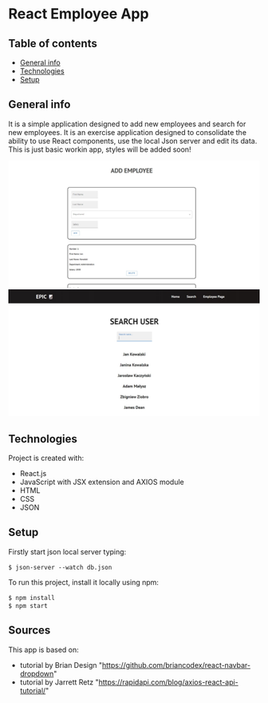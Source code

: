 # React Employee App

## Table of contents
* [General info](#general-info)
* [Technologies](#technologies)
* [Setup](#setup)

## General info
It is a simple application designed to add new employees and search for new employees.
It is an exercise application designed to consolidate the ability to use React components, 
use the local Json server and edit its data.
This is just basic workin app, styles will be added soon!

![preview1](./public/preview-1.jpg)
![preview2](./public/preview-2.jpg)

## Technologies
Project is created with:

* React.js
* JavaScript with JSX extension and AXIOS module
* HTML
* CSS
* JSON

## Setup

Firstly start json local server typing:

```
$ json-server --watch db.json
```
To run this project, install it locally using npm:

```
$ npm install
$ npm start
```

## Sources
This app is based on:
* tutorial by Brian Design
 "https://github.com/briancodex/react-navbar-dropdown"
* tutorial by Jarrett Retz
 "https://rapidapi.com/blog/axios-react-api-tutorial/"




